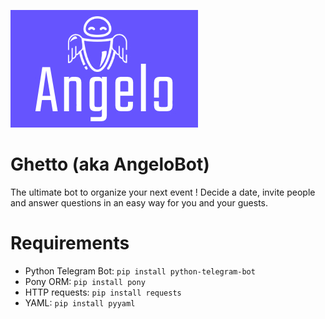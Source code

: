 ![logo](angelo.jpg "Angelo")

# Ghetto (aka AngeloBot)

The ultimate bot to organize your next event ! Decide a date, invite people and answer questions in an easy way for you and your guests.

# Requirements

- Python Telegram Bot: `pip install python-telegram-bot`
- Pony ORM: `pip install pony`
- HTTP requests: `pip install requests`
- YAML: `pip install pyyaml`
